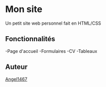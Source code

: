 # Mon site 

Un petit site web personnel fait en HTML/CSS

## Fonctionnalités
-Page d'accueil
-Formulaires
-CV
-Tableaux

## Auteur
[Angel1467](https://github.com/Angel1467)
